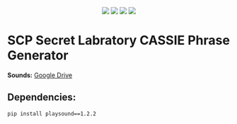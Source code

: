 
<p align="center">
  <img src="https://img.shields.io/github/issues/AndreyTsivis/SCP-Secret-Labratory-CASSIE-Phrase-Generator?style=for-the-badge"/>
  <img src="https://img.shields.io/github/forks/AndreyTsivis/SCP-Secret-Labratory-CASSIE-Phrase-Generator?style=for-the-badge"/>
  <img src="https://img.shields.io/github/stars/AndreyTsivis/SCP-Secret-Labratory-CASSIE-Phrase-Generator?style=for-the-badge"/>
  <img src="https://img.shields.io/github/license/AndreyTsivis/SCP-Secret-Labratory-CASSIE-Phrase-Generator?style=for-the-badge"/>
</p>

# SCP Secret Labratory CASSIE Phrase Generator

**Sounds:** [Google Drive](https://drive.google.com/drive/folders/1ELV_vYg22alSnq7hfr0lyWulkRFkD5jt)

## Dependencies:
``
pip install playsound==1.2.2
``
